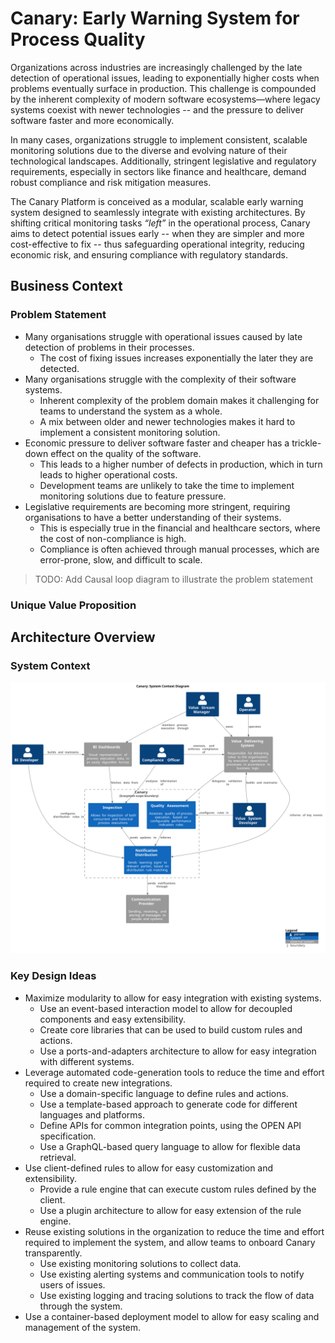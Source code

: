 # Canary: Early Warning System for Process Quality

Organizations across industries are increasingly challenged by the late detection of operational issues, leading to exponentially higher costs when problems eventually surface in production. This challenge is compounded by the inherent complexity of modern software ecosystems—where legacy systems coexist with newer technologies -- and the pressure to deliver software faster and more economically. 

In many cases, organizations struggle to implement consistent, scalable monitoring solutions due to the diverse and evolving nature of their technological landscapes. Additionally, stringent legislative and regulatory requirements, especially in sectors like finance and healthcare, demand robust compliance and risk mitigation measures. 

The Canary Platform is conceived as a modular, scalable early warning system designed to seamlessly integrate with existing architectures. By shifting critical monitoring tasks _“left”_ in the operational process, Canary aims to detect potential issues early -- when they are simpler and more cost-effective to fix -- thus safeguarding operational integrity, reducing economic risk, and ensuring compliance with regulatory standards.

## Business Context

### Problem Statement

* Many organisations struggle with operational issues caused by late detection of problems in their processes.
  * The cost of fixing issues increases exponentially the later they are detected.
* Many organisations struggle with the complexity of their software systems.
  * Inherent complexity of the problem domain makes it challenging for teams to understand the system as a whole.
  * A mix between older and newer technologies makes it hard to implement a consistent monitoring solution.
* Economic pressure to deliver software faster and cheaper has a trickle-down effect on the quality of the software.
  * This leads to a higher number of defects in production, which in turn leads to higher operational costs.
  * Development teams are unlikely to take the time to implement monitoring solutions due to feature pressure.
* Legislative requirements are becoming more stringent, requiring organisations to have a better understanding of their systems.
  * This is especially true in the financial and healthcare sectors, where the cost of non-compliance is high.
  * Compliance is often achieved through manual processes, which are error-prone, slow, and difficult to scale. 

> TODO: Add Causal loop diagram to illustrate the problem statement

### Unique Value Proposition


## Architecture Overview

### System Context

![System Context View](./resources/system_context.svg)

### Key Design Ideas

* Maximize modularity to allow for easy integration with existing systems.
  * Use an event-based interaction model to allow for decoupled components and easy extensibility.
  * Create core libraries that can be used to build custom rules and actions.
  * Use a ports-and-adapters architecture to allow for easy integration with different systems.
* Leverage automated code-generation tools to reduce the time and effort required to create new integrations.
  * Use a domain-specific language to define rules and actions.
  * Use a template-based approach to generate code for different languages and platforms.
  * Define APIs for common integration points, using the OPEN API specification.
  * Use a GraphQL-based query language to allow for flexible data retrieval.
* Use client-defined rules to allow for easy customization and extensibility.
  * Provide a rule engine that can execute custom rules defined by the client.
  * Use a plugin architecture to allow for easy extension of the rule engine.
* Reuse existing solutions in the organization to reduce the time and effort required to implement the system, and allow teams to onboard Canary transparently.
  * Use existing monitoring solutions to collect data.
  * Use existing alerting systems and communication tools to notify users of issues.
  * Use existing logging and tracing solutions to track the flow of data through the system.
* Use a container-based deployment model to allow for easy scaling and management of the system.